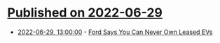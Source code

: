# [Published on 2022-06-29](index.md)

* [2022-06-29, 13:00:00](https://tech.slashdot.org/story/22/06/29/0531203/ford-says-you-can-never-own-leased-evs?utm_source=rss1.0mainlinkanon&utm_medium=feed) - [Ford Says You Can Never Own Leased EVs](https://tech.slashdot.org/story/22/06/29/0531203/ford-says-you-can-never-own-leased-evs?utm_source=rss1.0mainlinkanon&utm_medium=feed)
